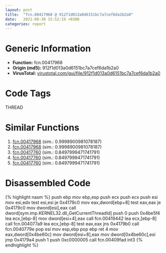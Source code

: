 ```yaml
---
layout: post
title:  "fcn.00417968 @ 912f1d013a0d6151bc7a7cef6da1b2a0"
date:   2021-08-30 15:52:19 +0300
categories: report
---
```


# Generic Information
- **Function:** fcn.00417968
- **Origin (md5):** 912f1d013a0d6151bc7a7cef6da1b2a0
- **VirusTotal:** [virustotal.com/gui/file/912f1d013a0d6151bc7a7cef6da1b2a0][virustotal_ref]

# Code Tags
<span class="tag" id="THREAD">THREAD</span>


# Similar Functions

1. [fcn.00417968][similar_1_ref] (sim.: 0.9998900981078187)
2. [fcn.00417968][similar_2_ref] (sim.: 0.9998900981078187)
3. [fcn.00417760][similar_3_ref] (sim.: 0.8497999471741791)
4. [fcn.00417760][similar_4_ref] (sim.: 0.8497999471741791)
5. [fcn.00417760][similar_5_ref] (sim.: 0.8497999471741791)


# Disassembled Code

{% highlight nasm %}
push ebp
mov ebp,esp
push ecx
push ecx
push esi
mov esi,edx
test esi,esi
je 0x4179c0
mov eax,dword[ebp+8]
test eax,eax
je 0x4179c0
mov dword[esi],eax
call dword[sym.imp.KERNEL32.dll_GetCurrentThreadId]
push 0
push 0x4be5f4
lea ecx,[ebp-8]
mov dword[esi+4],eax
call fcn.00419442
lea ecx,[ebp-8]
call fcn.004077a9
lea ecx,[ebp-8]
test eax,eax
jns 0x4179b0
call fcn.0040779e
pop esi
mov esp,ebp
pop ebp
ret 4
mov eax,dword[0x4be60c]
mov dword[esi+8],eax
mov dword[0x4be60c],esi
jmp 0x4179a4
push 1
push 0xc0000005
call fcn.00409fad
int3 
{% endhighlight %}


[similar_1_ref]: /report/fcn.00417968@152885a790b99953ce23874f0947b7bd
[similar_2_ref]: /report/fcn.00417968@fb9b7d22bc1c143ac66b0575cbdd088d
[similar_3_ref]: /report/fcn.00417760@912f1d013a0d6151bc7a7cef6da1b2a0
[similar_4_ref]: /report/fcn.00417760@152885a790b99953ce23874f0947b7bd
[similar_5_ref]: /report/fcn.00417760@fb9b7d22bc1c143ac66b0575cbdd088d
[virustotal_ref]: https://www.virustotal.com/gui/file/912f1d013a0d6151bc7a7cef6da1b2a0